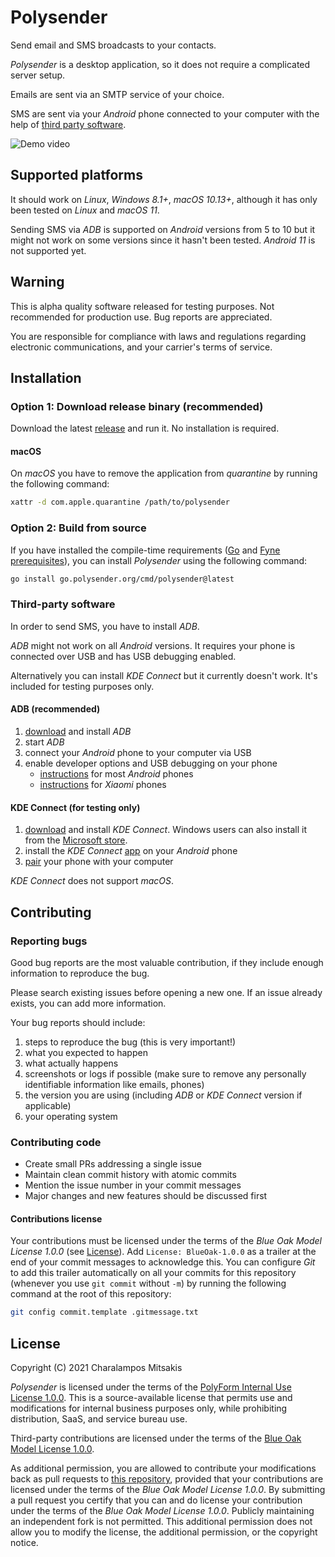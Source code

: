 # Polysender

Send email and SMS broadcasts to your contacts.

*Polysender* is a desktop application, so it does not require a complicated server setup.

Emails are sent via an SMTP service of your choice.

SMS are sent via your *Android* phone connected to your computer with the help of [third party software](#third-party-software).

![Demo video](../media/demo.webp?raw=true)

## Supported platforms

It should work on *Linux*, *Windows 8.1+*, *macOS 10.13+*, although it has only been tested on *Linux* and *macOS 11*.

Sending SMS via *ADB* is supported on *Android* versions from 5 to 10 but it might not work on some versions since it hasn't been tested.
*Android 11* is not supported yet.

## Warning

This is alpha quality software released for testing purposes. Not recommended for production use. Bug reports are appreciated.

You are responsible for compliance with laws and regulations regarding electronic communications, and your carrier's terms of service.

## Installation

### Option 1: Download release binary (recommended)

Download the latest [release](https://github.com/cmitsakis/polysender/releases) and run it. No installation is required.

#### macOS

On *macOS* you have to remove the application from *quarantine* by running the following command:

```sh
xattr -d com.apple.quarantine /path/to/polysender
```

### Option 2: Build from source

If you have installed the compile-time requirements
([Go](https://golang.org/) and [Fyne prerequisites](https://developer.fyne.io/started/#prerequisites)),
you can install *Polysender* using the following command:

```sh
go install go.polysender.org/cmd/polysender@latest
```

### Third-party software

In order to send SMS, you have to install *ADB*.

*ADB* might not work on all *Android* versions.
It requires your phone is connected over USB and has USB debugging enabled.

Alternatively you can install *KDE Connect* but it currently doesn't work. It's included for testing purposes only.

#### ADB (recommended)

1. [download](https://developer.android.com/studio/releases/platform-tools#downloads) and install *ADB*
2. start *ADB*
3. connect your *Android* phone to your computer via USB
4. enable developer options and USB debugging on your phone
   - [instructions](https://developer.android.com/studio/debug/dev-options) for most *Android* phones
   - [instructions](https://help.airdroid.com/hc/en-us/articles/360045329413-How-to-Enable-USB-debugging-on-Xiaomi-) for *Xiaomi* phones

#### KDE Connect (for testing only)

1. [download](https://kdeconnect.kde.org/download.html) and install *KDE Connect*.
   Windows users can also install it from the [Microsoft store](https://www.microsoft.com/store/apps/9N93MRMSXBF0).
2. install the *KDE Connect* [app](https://play.google.com/store/apps/details?id=org.kde.kdeconnect_tp) on your *Android* phone
3. [pair](https://userbase.kde.org/KDEConnect#Pairing_two_devices_together) your phone with your computer

*KDE Connect* does not support *macOS*.

## Contributing

### Reporting bugs

Good bug reports are the most valuable contribution, if they include enough information to reproduce the bug.

Please search existing issues before opening a new one. If an issue already exists, you can add more information.

Your bug reports should include:

1. steps to reproduce the bug (this is very important!)
2. what you expected to happen
3. what actually happens
4. screenshots or logs if possible (make sure to remove any personally identifiable information like emails, phones)
5. the version you are using (including *ADB* or *KDE Connect* version if applicable)
6. your operating system

### Contributing code

- Create small PRs addressing a single issue
- Maintain clean commit history with atomic commits
- Mention the issue number in your commit messages
- Major changes and new features should be discussed first

#### Contributions license

Your contributions must be licensed under the terms of the *Blue Oak Model License 1.0.0* (see [License](#license)).
Add `License: BlueOak-1.0.0` as a trailer at the end of your commit messages to acknowledge this.
You can configure *Git* to add this trailer automatically on all your commits for this repository (whenever you use `git commit` without `-m`) by running the following command at the root of this repository:

```sh
git config commit.template .gitmessage.txt
```

## License

Copyright (C) 2021 Charalampos Mitsakis

*Polysender* is licensed under the terms of the [PolyForm Internal Use License 1.0.0](LICENSE-PolyForm-Internal-Use.md).
This is a source-available license that permits use and modifications for internal business purposes only, while prohibiting distribution, SaaS, and service bureau use.

Third-party contributions are licensed under the terms of the [Blue Oak Model License 1.0.0](LICENSE-BlueOak.md).

As additional permission, you are allowed to contribute your modifications back as pull requests to [this repository](https://github.com/cmitsakis/polysender),
provided that your contributions are licensed under the terms of the *Blue Oak Model License 1.0.0*.
By submitting a pull request you certify that you can and do license your contribution under the terms of the *Blue Oak Model License 1.0.0*.
Publicly maintaining an independent fork is not permitted.
This additional permission does not allow you to modify the license, the additional permission, or the copyright notice.
